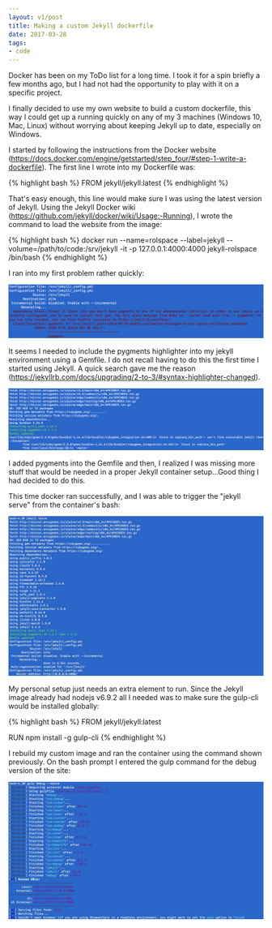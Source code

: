 ```yaml
---
layout: v1/post
title: Making a custom Jekyll dockerfile
date: 2017-03-28
tags:
- code
---
```


Docker has been on my ToDo list for a long time. I took it for a spin briefly a few months ago, but I had not had the opportunity to play with it on a specific project.

I finally decided to use my own website to build a custom dockerfile, this way I could get up a running quickly on any of my 3 machines (Windows 10, Mac, Linux) without worrying about keeping Jekyll up to date, especially on Windows.

I started by following the instructions from the Docker website (https://docs.docker.com/engine/getstarted/step_four/#step-1-write-a-dockerfile). The first line I wrote into my Dockerfile was:

{% highlight bash %}
FROM jekyll/jekyll:latest
{% endhighlight %}

That's easy enough, this line would make sure I was using the latest version of Jekyll. Using the Jekyll Docker wiki (https://github.com/jekyll/docker/wiki/Usage:-Running), I wrote the command to load the website from the image:

{% highlight bash %}
docker run --name=rolspace --label=jekyll --volume=/path/to/code:/srv/jekyll -it -p 127.0.0.1:4000:4000 jekyll-rolspace /bin/bash
{% endhighlight %}

I ran into my first problem rather quickly:

<img class="center-block img-responsive" src="/assets/170328/jekyll-container-error-1.jpg" />

It seems I needed to include the pygments highlighter into my jekyll environment using a Gemfile. I do not recall having to do this the first time I started using Jekyll. A quick search gave me the reason (https://jekyllrb.com/docs/upgrading/2-to-3/#syntax-highlighter-changed).

<img class="center-block img-responsive" src="/assets/170328/jekyll-container-error-2.jpg" />

I added pygments into the Gemfile and then, I realized I was missing more stuff that would be needed in a proper Jekyll container setup...Good thing I had decided to do this.

This time docker ran successfully, and I was able to trigger the "jekyll serve" from the container's bash:

<img class="center-block img-responsive" src="/assets/170328/jekyll-container-success-1.jpg" />

My personal setup just needs an extra element to run. Since the Jekyll image already had nodejs v6.9.2 all I needed was to make sure the gulp-cli would be installed globally:

{% highlight bash %}
FROM jekyll/jekyll:latest

RUN npm install -g gulp-cli
{% endhighlight %}

I rebuild my custom image and ran the container using the command shown previously. On the bash prompt I entered the gulp command for the debug version of the site:

<img class="center-block img-responsive" src="/assets/170328/jekyll-container-success-2.jpg" />